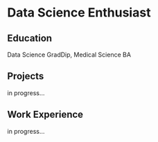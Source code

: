 # Data Science Enthusiast

## Education
Data Science GradDip, Medical Science BA 

## Projects
in progress...

## Work Experience
in progress...
